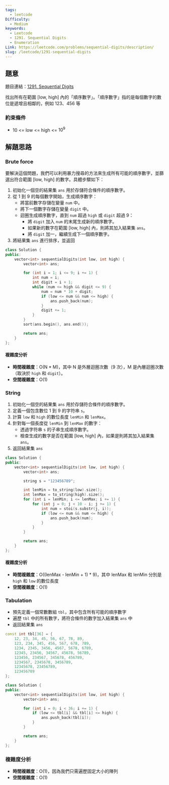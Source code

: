 ```yaml
---
tags:
  - leetcode
Difficulty:
  - Medium
keywords:
  - Leetcode
  - 1291. Sequential Digits
  - Enumeration
Link: https://leetcode.com/problems/sequential-digits/description/
slug: /leetcode/1291-sequential-digits
---
```

## 題意

題目連結：[1291. Sequential Digits](https://leetcode.com/problems/sequential-digits/)

找出所有在範圍 [low, high] 內的「順序數字」。「順序數字」指的是每個數字的數位是遞增且相鄰的，例如 123、456 等

### 約束條件
- 10 <= low <= high <= $10^9$

## 解題思路

### Brute force

要解決這個問題，我們可以利用暴力搜尋的方法來生成所有可能的順序數字，並篩選出符合範圍 [low, high] 的數字。具體步驟如下：
1. 初始化一個空的結果集 `ans` 用於存儲符合條件的順序數字。
2. 從 1 到 9 的每個數字開始，生成順序數字：
    - 將當前數字存儲在變量 `num` 中。
    - 將下一個數字存儲在變量 `digit` 中。
    - 迴圈生成順序數字，直到 `num` 超過 `high` 或 `digit` 超過 9：
        - 將 `digit` 加入 `num` 的末尾生成新的順序數字。
        - 如果新的數字在範圍 [low, high] 內，則將其加入結果集 `ans`。
        - 將 `digit` 加一，繼續生成下一個順序數字。
3. 將結果集 `ans` 進行排序，並返回

```cpp
class Solution {
public:
    vector<int> sequentialDigits(int low, int high) {
        vector<int> ans;

        for (int i = 1; i <= 9; i += 1) {
            int num = i;
            int digit = i + 1;
            while (num <= high && digit <= 9) {
                num = num * 10 + digit;
                if (low <= num && num <= high) {
                    ans.push_back(num);
                }
                digit += 1;
            }
        }
        sort(ans.begin(), ans.end());

        return ans;
    }
};
```

#### 複雜度分析
- **時間複雜度**：O(N * M)，其中 N 是外層迴圈次數（9 次），M 是內層迴圈次數（取決於 `high` 和 `digit`）。
- **空間複雜度**：O(1)

### String

1. 初始化一個空的結果集 `ans` 用於存儲符合條件的順序數字。
2. 定義一個包含數位 1 到 9 的字符串 `s`。
3. 計算 `low` 和 `high` 的數位長度 `lenMin` 和 `lenMax`。
4. 針對每一個長度從 `lenMin` 到 `lenMax` 的數字：
    - 透過字符串 `s` 的子串生成順序數字。
    - 檢查生成的數字是否在範圍 [low, high] 內，如果是則將其加入結果集 `ans`。
5. 返回結果集 `ans`

```cpp
class Solution {
public:
    vector<int> sequentialDigits(int low, int high) {
        vector<int> ans;

        string s = "123456789";

        int lenMin = to_string(low).size();
        int lenMax = to_string(high).size();
        for (int i = lenMin; i <= lenMax; i += 1) {
            for (int j = 0; j < 10 - i; j += 1) {
                int num = stoi(s.substr(j, i));
                if (low <= num && num <= high) {
                    ans.push_back(num);
                }
            }
        }

        return ans;
    }
};
```

#### 複雜度分析

- **時間複雜度**：O((lenMax - lenMin + 1) * 9)，其中 lenMax 和 lenMin 分別是 `high` 和 `low` 的數位長度
- **空間複雜度**：O(1)

### Tabulation

- 預先定義一個常數數組 `tbl`，其中包含所有可能的順序數字
- 遍歷 `tbl` 中的所有數字，將符合條件的數字加入結果集 `ans` 中
- 返回結果集 `ans`

```cpp
const int tbl[36] = {
    12, 23, 34, 45, 56, 67, 78, 89,
    123, 234, 345, 456, 567, 678, 789,
    1234, 2345, 3456, 4567, 5678, 6789,
    12345, 23456, 34567, 45678, 56789,
    123456, 234567, 345678, 456789,
    1234567, 2345678, 3456789,
    12345678, 23456789,
    123456789
};

class Solution {
public:
    vector<int> sequentialDigits(int low, int high) {
        vector<int> ans;

        for (int i = 0; i < 36; i += 1) {
            if (low <= tbl[i] && tbl[i] <= high) {
                ans.push_back(tbl[i]);
            }
        }

        return ans;
    }
};

```
### 複雜度分析
- **時間複雜度**：O(1)，因為我們只需遍歷固定大小的陣列
- **空間複雜度**：O(1)
